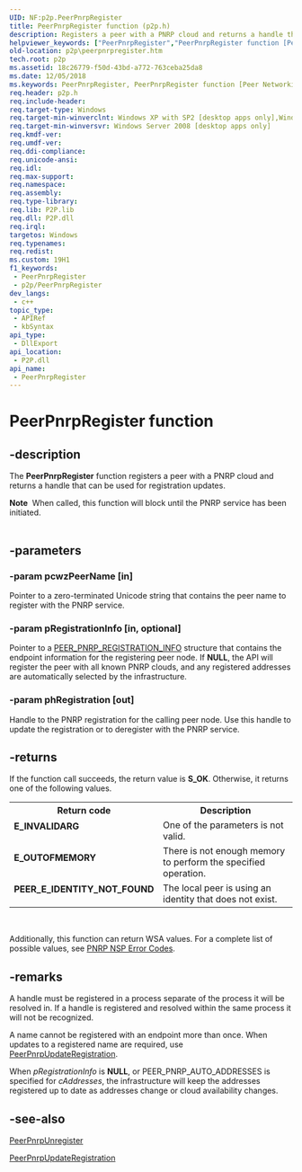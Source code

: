 ```yaml
---
UID: NF:p2p.PeerPnrpRegister
title: PeerPnrpRegister function (p2p.h)
description: Registers a peer with a PNRP cloud and returns a handle that can be used for registration updates.
helpviewer_keywords: ["PeerPnrpRegister","PeerPnrpRegister function [Peer Networking]","p2p.peerpnrpregister","p2p/PeerPnrpRegister"]
old-location: p2p\peerpnrpregister.htm
tech.root: p2p
ms.assetid: 18c26779-f50d-43bd-a772-763ceba25da8
ms.date: 12/05/2018
ms.keywords: PeerPnrpRegister, PeerPnrpRegister function [Peer Networking], p2p.peerpnrpregister, p2p/PeerPnrpRegister
req.header: p2p.h
req.include-header: 
req.target-type: Windows
req.target-min-winverclnt: Windows XP with SP2 [desktop apps only],Windows XP with SP1 with the Advanced Networking Pack for Windows XP
req.target-min-winversvr: Windows Server 2008 [desktop apps only]
req.kmdf-ver: 
req.umdf-ver: 
req.ddi-compliance: 
req.unicode-ansi: 
req.idl: 
req.max-support: 
req.namespace: 
req.assembly: 
req.type-library: 
req.lib: P2P.lib
req.dll: P2P.dll
req.irql: 
targetos: Windows
req.typenames: 
req.redist: 
ms.custom: 19H1
f1_keywords:
 - PeerPnrpRegister
 - p2p/PeerPnrpRegister
dev_langs:
 - c++
topic_type:
 - APIRef
 - kbSyntax
api_type:
 - DllExport
api_location:
 - P2P.dll
api_name:
 - PeerPnrpRegister
---
```


# PeerPnrpRegister function


## -description

The <b>PeerPnrpRegister</b> function registers a peer with a PNRP cloud and returns a handle that can be used for registration updates.
<div class="alert"><b>Note</b>  When called, this function will block until the PNRP service has been initiated.</div><div> </div>

## -parameters

### -param pcwzPeerName [in]

Pointer to a zero-terminated Unicode string that contains the peer name to register with the PNRP service.

### -param pRegistrationInfo [in, optional]

Pointer to a <a href="https://docs.microsoft.com/windows/desktop/api/p2p/ns-p2p-peer_pnrp_registration_info">PEER_PNRP_REGISTRATION_INFO</a> structure that contains the endpoint information for the registering peer node. If <b>NULL</b>, the API will register the peer with all known PNRP clouds, and any registered addresses are automatically selected by the infrastructure.

### -param phRegistration [out]

Handle to the  PNRP registration for the calling peer node. Use this handle to update the registration or to deregister with the PNRP service.

## -returns

If the function call succeeds, the return value is <b>S_OK</b>. Otherwise, it  returns one of the following values.

<table>
<tr>
<th>Return code</th>
<th>Description</th>
</tr>
<tr>
<td width="40%">
<dl>
<dt><b>E_INVALIDARG</b></dt>
</dl>
</td>
<td width="60%">
One of the parameters is not valid.

</td>
</tr>
<tr>
<td width="40%">
<dl>
<dt><b>E_OUTOFMEMORY</b></dt>
</dl>
</td>
<td width="60%">
There is not enough memory to perform the specified operation.

</td>
</tr>
<tr>
<td width="40%">
<dl>
<dt><b>PEER_E_IDENTITY_NOT_FOUND</b></dt>
</dl>
</td>
<td width="60%">
The local peer is using an identity that does not exist.

</td>
</tr>
</table>
 

Additionally, this function can return WSA values. For a complete list of possible values, see <a href="https://docs.microsoft.com/windows/desktop/P2PSdk/pnrp-nsp-error-codes">PNRP NSP Error Codes</a>.

## -remarks

A  handle must be registered in a process separate of the process it will be resolved in. If a handle is registered and resolved within the same process it will not be recognized.

A name cannot be registered with an endpoint more than once. When updates to a registered name are required, use <a href="https://docs.microsoft.com/windows/desktop/api/p2p/nf-p2p-peerpnrpupdateregistration">PeerPnrpUpdateRegistration</a>.

When <i>pRegistrationInfo</i> is <b>NULL</b>, or PEER_PNRP_AUTO_ADDRESSES is specified for <i>cAddresses</i>, the infrastructure will keep the addresses registered up to date as addresses change or cloud availability changes.

## -see-also

<a href="https://docs.microsoft.com/windows/desktop/api/p2p/nf-p2p-peerpnrpunregister">PeerPnrpUnregister</a>



<a href="https://docs.microsoft.com/windows/desktop/api/p2p/nf-p2p-peerpnrpupdateregistration">PeerPnrpUpdateRegistration</a>

